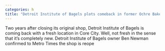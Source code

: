 ```yaml
---
categories: h
title: "Detroit Institute of Bagels plots comeback in former Ochre Bakery space"
---
```


      
      

      
           
 Two years after closing its original shop, Detroit Institute of Bagels is coming back with a fresh location in Core City. Well, not fresh in the sense that it’s completely new. Detroit Institute of Bagels owner Ben Newman confirmed to Metro Times the shop is reope